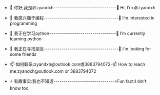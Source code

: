- <p>👋 你好,我是@zyandxh--------------------------------👋 Hi, I’m @zyandxh</p>
- <p>👀 我感兴趣于编程--------------------------------------👀 I’m interested in programming</p>
- <p>🌱 我正在学习python----------------------------------🌱 I’m currently learning python</p>
- <p>💞️ 我正在寻找朋友--------------------------------------💞️ I’m looking for some friends</p>
- <p>📫 如何联系:zyandxh@outlook.com或3883794072-📫 How to reach me:zyandxh@outlook.com or 3883794072</p>
- <p>⚡ 有趣事实:我也不知道-------------------------------⚡Fun fact:I dot't know too</p>

<!---
zyandxh/zyandxh is a ✨ special ✨ repository because its `README.md` (this file) appears on your GitHub profile.
You can click the Preview link to take a look at your changes.
--->
